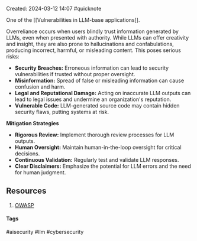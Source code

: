 Created: 2024-03-12 14:07
#quicknote

One of the [[Vulnerabilities in LLM-base applications]].

Overreliance occurs when users blindly trust information generated by LLMs, even when presented with authority. While LLMs can offer creativity and insight, they are also prone to hallucinations and confabulations, producing incorrect, harmful, or misleading content. 
This poses serious risks:
- **Security Breaches:** Erroneous information can lead to security vulnerabilities if trusted without proper oversight.
- **Misinformation:** Spread of false or misleading information can cause confusion and harm.
- **Legal and Reputational Damage:** Acting on inaccurate LLM outputs can lead to legal issues and undermine an organization's reputation.
- **Vulnerable Code:** LLM-generated source code may contain hidden security flaws, putting systems at risk.

**Mitigation Strategies**
- **Rigorous Review:** Implement thorough review processes for LLM outputs.
- **Human Oversight:** Maintain human-in-the-loop oversight for critical decisions.
- **Continuous Validation:** Regularly test and validate LLM responses.
- **Clear Disclaimers:** Emphasize the potential for LLM errors and the need for human judgment.
## Resources
1. [OWASP](https://owasp.org/www-project-top-10-for-large-language-model-applications/assets/PDF/OWASP-Top-10-for-LLMs-2023-v1_1.pdf)

#### Tags
#aisecurity #llm #cybersecurity 